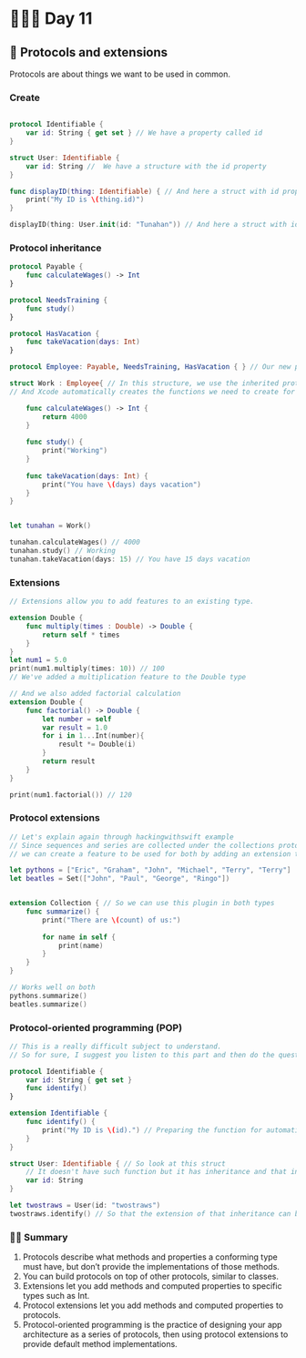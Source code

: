 # 👨🏻‍💻 Day 11


## 📖 Protocols and extensions 
Protocols are about things we want to be used in common.

### Create 
```swift

protocol Identifiable { 
    var id: String { get set } // We have a property called id
}

struct User: Identifiable {
    var id: String //  We have a structure with the id property
}

func displayID(thing: Identifiable) { // And here a struct with id property is requested.
    print("My ID is \(thing.id)")
}

displayID(thing: User.init(id: "Tunahan")) // And here a struct with id property is passed to it
```

### Protocol inheritance 
```swift
protocol Payable {
    func calculateWages() -> Int
}

protocol NeedsTraining {
    func study()
}

protocol HasVacation {
    func takeVacation(days: Int)
}

protocol Employee: Payable, NeedsTraining, HasVacation { } // Our new protocol inheriting from 3 different protocols.

struct Work : Employee{ // In this structure, we use the inherited protocol
// And Xcode automatically creates the functions we need to create for us.

    func calculateWages() -> Int {
        return 4000
    }
    
    func study() {
        print("Working")
    }
    
    func takeVacation(days: Int) {
        print("You have \(days) days vacation")
    }
}


let tunahan = Work() 

tunahan.calculateWages() // 4000
tunahan.study() // Working
tunahan.takeVacation(days: 15) // You have 15 days vacation
```

### Extensions
```swift
// Extensions allow you to add features to an existing type.

extension Double {
    func multiply(times : Double) -> Double {
        return self * times
    }
}
let num1 = 5.0
print(num1.multiply(times: 10)) // 100
// We've added a multiplication feature to the Double type

// And we also added factorial calculation
extension Double {
    func factorial() -> Double {
        let number = self
        var result = 1.0
        for i in 1...Int(number){
            result *= Double(i)
        }
        return result
    }
}

print(num1.factorial()) // 120
```

### Protocol extensions 
```swift
// Let's explain again through hackingwithswift example
// Since sequences and series are collected under the collections protocol in swift,
// we can create a feature to be used for both by adding an extension to the collection protocol.

let pythons = ["Eric", "Graham", "John", "Michael", "Terry", "Terry"]
let beatles = Set(["John", "Paul", "George", "Ringo"])


extension Collection { // So we can use this plugin in both types
    func summarize() {
        print("There are \(count) of us:")
        
        for name in self {
            print(name)
        }
    }
}

// Works well on both
pythons.summarize()
beatles.summarize()
```

### Protocol-oriented programming (POP)
```swift
// This is a really difficult subject to understand.
// So for sure, I suggest you listen to this part and then do the questions.

protocol Identifiable {
    var id: String { get set }
    func identify()
}

extension Identifiable {
    func identify() {
        print("My ID is \(id).") // Preparing the function for automatic id creation 
    }
}

struct User: Identifiable { // So look at this struct
    // It doesn't have such function but it has inheritance and that inheritance also has a plugin
    var id: String
}

let twostraws = User(id: "twostraws")
twostraws.identify() // So that the extension of that inheritance can be used in the objects of this structure.
```
### 🤏🏻 Summary
1. Protocols describe what methods and properties a conforming type must have, but don’t provide the implementations of those methods.
2. You can build protocols on top of other protocols, similar to classes.
3. Extensions let you add methods and computed properties to specific types such as Int.
4. Protocol extensions let you add methods and computed properties to protocols.
5. Protocol-oriented programming is the practice of designing your app architecture as a series of protocols, then using protocol extensions to provide default method implementations.
